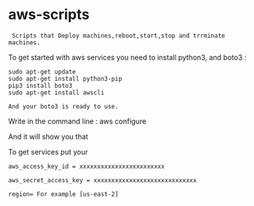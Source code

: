 # aws-scripts
     Scripts that Deploy machines,reboot,start,stop and trrminate machines.


To get started with aws services you need to install python3, and boto3 :

    sudo apt-get update
    sudo apt-get install python3-pip
    pip3 install boto3
    sudo apt-get install awscli
    
    And your boto3 is ready to use.
    
    
    
    
    

Write in the command line : aws configure

And it will show you that 

To get services put your 


    aws_access_key_id = xxxxxxxxxxxxxxxxxxxxxxxx

    aws_secret_access_key = xxxxxxxxxxxxxxxxxxxxxxxxxxxxx

    region= For example [us-east-2]
    
